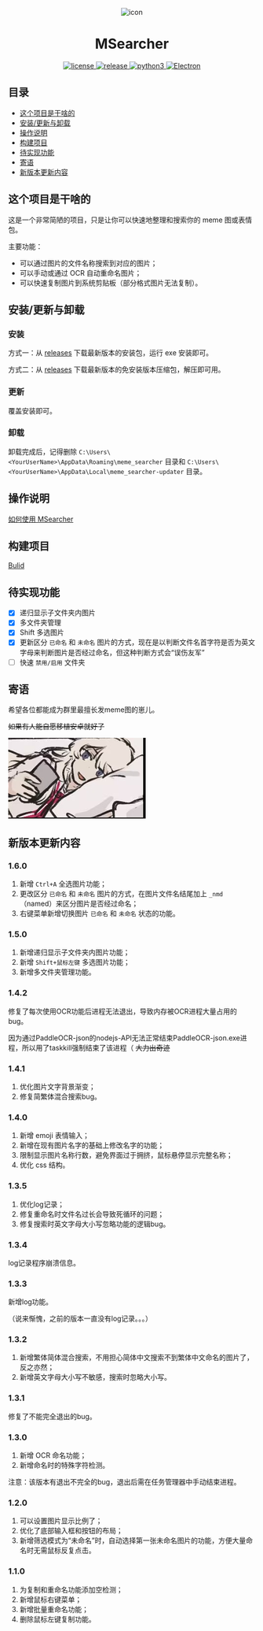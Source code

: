 <p align="center">
    <img src="./assets/icon.ico" alt="icon" width="200" height="200">
</p>

<div align="center">

# MSearcher

</div>
<p align="center">
    <a href="https://raw.githubusercontent.com/Jacken-Wu/MSearcher/master/LICENSE">
        <img src="https://img.shields.io/github/license/Jacken-Wu/MSearcher" alt="license">
    </a>
    <a href="https://github.com/Jacken-Wu/MSearcher/releases">
        <img src="https://img.shields.io/github/v/release/Jacken-Wu/MSearcher?color=blueviolet&include_prereleases" alt="release">
    </a>
    <a href="https://nodejs.org/">
        <img src="https://img.shields.io/badge/language-nodejs-blue.svg" alt="python3">
    </a>
    <a href="https://www.electronjs.org/">
        <img src="https://img.shields.io/badge/frame-electron-green.svg" alt="Electron">
    </a>
</p>

## 目录

* [这个项目是干啥的](#这个项目是干啥的)
* [安装/更新与卸载](#安装更新与卸载)
* [操作说明](#操作说明)
* [构建项目](#构建项目)
* [待实现功能](#待实现功能)
* [寄语](#寄语)
* [新版本更新内容](#新版本更新内容)

## 这个项目是干啥的

这是一个非常简陋的项目，只是让你可以快速地整理和搜索你的 meme 图或表情包。

主要功能：

* 可以通过图片的文件名称搜索到对应的图片；
* 可以手动或通过 OCR 自动重命名图片；
* 可以快速复制图片到系统剪贴板（部分格式图片无法复制）。

## 安装/更新与卸载

### 安装

方式一：从 [releases](https://github.com/Jacken-Wu/MSearcher/releases) 下载最新版本的安装包，运行 exe 安装即可。

方式二：从 [releases](https://github.com/Jacken-Wu/MSearcher/releases) 下载最新版本的免安装版本压缩包，解压即可用。

### 更新

覆盖安装即可。

### 卸载

卸载完成后，记得删除 `C:\Users\<YourUserName>\AppData\Roaming\meme_searcher` 目录和 `C:\Users\<YourUserName>\AppData\Local\meme_searcher-updater` 目录。

## 操作说明

[如何使用 MSearcher](./docs/how_to_use.md)

## 构建项目

[Bulid](./docs/build.md)

## 待实现功能

* [x] 递归显示子文件夹内图片
* [x] 多文件夹管理
* [x] Shift 多选图片
* [x] 更新区分 `已命名` 和 `未命名` 图片的方式，现在是以判断文件名首字符是否为英文字母来判断图片是否经过命名，但这种判断方式会“误伤友军”
* [ ] 快速 `禁用/启用` 文件夹

## 寄语

希望各位都能成为群里最擅长发meme图的崽儿。

~~如果有人能自愿移植安卓就好了~~

![meme](./img/meme.jpg)

## 新版本更新内容

### 1.6.0

1. 新增 `Ctrl+A` 全选图片功能；
2. 更改区分 `已命名` 和 `未命名` 图片的方式，在图片文件名结尾加上 `_nmd` （named）来区分图片是否经过命名；
3. 右键菜单新增切换图片 `已命名` 和 `未命名` 状态的功能。

### 1.5.0

1. 新增递归显示子文件夹内图片功能；
2. 新增 `Shift+鼠标左键` 多选图片功能；
3. 新增多文件夹管理功能。

### 1.4.2

修复了每次使用OCR功能后进程无法退出，导致内存被OCR进程大量占用的bug。

因为通过PaddleOCR-json的nodejs-API无法正常结束PaddleOCR-json.exe进程，所以用了taskkill强制结束了该进程（ ~~大力出奇迹~~

### 1.4.1

1. 优化图片文字背景渐变；
2. 修复简繁体混合搜索bug。

### 1.4.0

1. 新增 emoji 表情输入；
2. 新增在现有图片名字的基础上修改名字的功能；
3. 限制显示图片名称行数，避免界面过于拥挤，鼠标悬停显示完整名称；
4. 优化 css 结构。

### 1.3.5

1. 优化log记录；
2. 修复重命名时文件名过长会导致死循环的问题；
3. 修复搜索时英文字母大小写忽略功能的逻辑bug。

### 1.3.4

log记录程序崩溃信息。

### 1.3.3

新增log功能。

（说来惭愧，之前的版本一直没有log记录。。。）

### 1.3.2

1. 新增繁体简体混合搜索，不用担心简体中文搜索不到繁体中文命名的图片了，反之亦然；
2. 新增英文字母大小写不敏感，搜索时忽略大小写。

### 1.3.1

修复了不能完全退出的bug。

### 1.3.0

1. 新增 OCR 命名功能；
2. 新增命名时的特殊字符检测。

注意：该版本有退出不完全的bug，退出后需在任务管理器中手动结束进程。

### 1.2.0

1. 可以设置图片显示比例了；
2. 优化了底部输入框和按钮的布局；
3. 新增筛选模式为“未命名”时，自动选择第一张未命名图片的功能，方便大量命名时无需鼠标反复点击。

### 1.1.0

1. 为复制和重命名功能添加空检测；
2. 新增鼠标右键菜单；
3. 新增批量重命名功能；
4. 删除鼠标左键复制功能。
